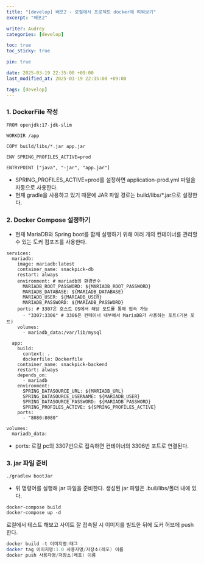 ```yaml
---
title: "[develop] 배포2 - 로컬에서 프로젝트 docker에 띄워보기"
excerpt: "배포2"

writer: Audrey
categories: [develop]

toc: true
toc_sticky: true

pin: true

date: 2025-03-19 22:35:00 +09:00
last_modified_at: 2025-03-19 22:35:00 +09:00

tags: [develop]
---
```


### 1. DockerFile 작성

```docker
FROM openjdk:17-jdk-slim

WORKDIR /app

COPY build/libs/*.jar app.jar

ENV SPRING_PROFILES_ACTIVE=prod

ENTRYPOINT ["java", "-jar", "app.jar"]
```

- SPRING_PROFILES_ACTIVE=prod를 설정하면 application-prod.yml 파일을 자동으로 사용한다.
- 현재 gradle을 사용하고 있기 때문에 JAR 파일 경로는 build/libs/*.jar으로 설정한다.

### 2. Docker Compose 설정하기

- 현재 MariaDB와 Spring boot를 함께 실행하기 위해 여러 개의 컨테이너를 관리할 수 있는 도커 컴포즈를 사용한다.

```docker
services:
  mariadb:
    image: mariadb:latest
    container_name: snackpick-db
    restart: always
    environment: # mariadb의 환경변수
      MARIADB_ROOT_PASSWORD: ${MARIADB_ROOT_PASSWORD}
      MARIADB_DATABASE: ${MARIADB_DATABASE}
      MARIADB_USER: ${MARIADB_USER}
      MARIADB_PASSWORD: ${MARIADB_PASSWORD}
    ports: # 3307은 호스트 OS에서 해당 포트를 통해 접속 가능
      - "3307:3306" # 3306은 컨테이너 내부에서 MariaDB가 사용하는 포트(기본 포트)
    volumes:
      - mariadb_data:/var/lib/mysql

  app:
    build:
      context: .
      dockerfile: Dockerfile
    container_name: snackpick-backend
    restart: always
    depends_on:
      - mariadb
    environment:
      SPRING_DATASOURCE_URL: ${MARIADB_URL}
      SPRING_DATASOURCE_USERNAME: ${MARIADB_USER}
      SPRING_DATASOURCE_PASSWORD: ${MARIADB_PASSWORD}
      SPRING_PROFILES_ACTIVE: ${SPRING_PROFILES_ACTIVE}
    ports:
      - "8080:8080"

volumes:
  mariadb_data:
```

- ports: 로컬 pc의 3307번으로 접속하면 컨테이너의 3306번 포트로 연결된다.

### 3. jar 파일 준비

```docker
./gradlew bootJar
```

- 위 명령어를 실행해 jar 파일을 준비한다. 생성된 jar 파일은 .buil/libs/폴더 내에 있다.

```docker
docker-compose build
docker-compose up -d
```

로컬에서 테스트 해보고 사이트 잘 접속될 시 이미지를 빌드한 뒤에 도커 허브에 push한다.

```java
docker build -t 이미지명:태그 .
docker tag 이미지명:1.0 사용자명/저장소(레포) 이름
docker push 사용자명/저장소(레포) 이름
```


